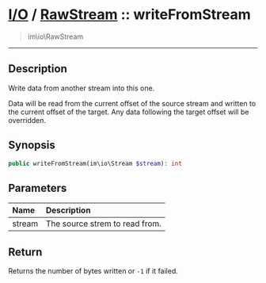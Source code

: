 # [I/O](io.md) / [RawStream](io-RawStream.md) :: writeFromStream
 > im\io\RawStream
____

## Description
Write data from another stream into this one.

Data will be read from the current offset of the source stream
and written to the current offset of the target. Any data
following the target offset will be overridden.

## Synopsis
```php
public writeFromStream(im\io\Stream $stream): int
```

## Parameters
| Name | Description |
| :--- | :---------- |
| stream | The source strem to read from. |

## Return
Returns the number of bytes written or `-1` if it failed.

